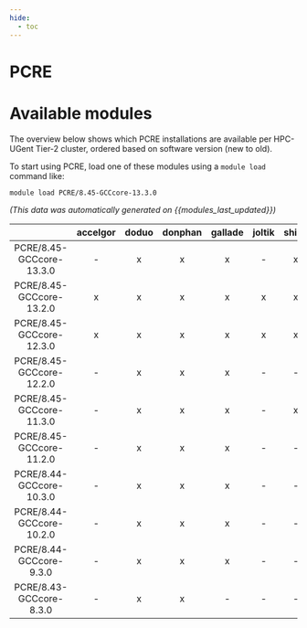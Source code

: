 ```yaml
---
hide:
  - toc
---
```


PCRE
====

# Available modules


The overview below shows which PCRE installations are available per HPC-UGent Tier-2 cluster, ordered based on software version (new to old).

To start using PCRE, load one of these modules using a `module load` command like:

```shell
module load PCRE/8.45-GCCcore-13.3.0
```

*(This data was automatically generated on {{modules_last_updated}})*  

| |accelgor|doduo|donphan|gallade|joltik|shinx|skitty|
| :---: | :---: | :---: | :---: | :---: | :---: | :---: | :---: |
|PCRE/8.45-GCCcore-13.3.0|-|x|x|x|-|x|x|
|PCRE/8.45-GCCcore-13.2.0|x|x|x|x|x|x|x|
|PCRE/8.45-GCCcore-12.3.0|x|x|x|x|x|x|x|
|PCRE/8.45-GCCcore-12.2.0|-|x|x|x|-|-|-|
|PCRE/8.45-GCCcore-11.3.0|-|x|x|x|-|x|-|
|PCRE/8.45-GCCcore-11.2.0|-|x|x|x|-|-|-|
|PCRE/8.44-GCCcore-10.3.0|-|x|x|x|-|-|-|
|PCRE/8.44-GCCcore-10.2.0|-|x|x|x|-|-|-|
|PCRE/8.44-GCCcore-9.3.0|-|x|x|x|-|-|-|
|PCRE/8.43-GCCcore-8.3.0|-|x|x|-|-|-|-|
